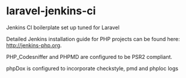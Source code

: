 # laravel-jenkins-ci
Jenkins CI boilerplate set up tuned for Laravel

Detailed Jenkins installation guide for PHP projects can be found here: http://jenkins-php.org.

PHP_Codesniffer and PHPMD are configured to be PSR2 compliant.

phpDox is configured to incorporate checkstyle, pmd and phploc logs
